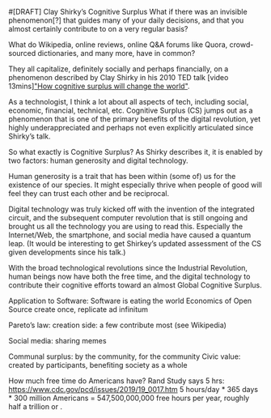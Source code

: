 #[DRAFT] Clay Shirky’s Cognitive Surplus
What if there was an invisible phenomenon[?] that guides many of your daily decisions, and that you almost certainly contribute to on a very regular basis? 

What do Wikipedia, online reviews, online Q&A forums like Quora, crowd-sourced dictionaries, and many more, have in common?

They all capitalize, definitely socially and perhaps financially, on a phenomenon described by Clay Shirky in his 2010 TED talk [video 13mins]["How cognitive surplus will change the world"](https://www.youtube.com/watch?v=qu7ZpWecIS8).

As a technologist, I think a lot about all aspects of tech, including social, economic, financial, technical, etc. Cognitive Surplus (CS) jumps out as a phenomenon that is one of the primary benefits of the digital revolution, yet highly underappreciated and perhaps not even explicitly articulated since Shirky’s talk.

So what exactly is Cognitive Surplus? As Shirky describes it, it is enabled by two factors: human generosity and digital technology.

Human generosity is a trait that has been within (some of) us for the existence of our species. It might especially thrive when people of good will feel they can trust each other and be reciprocal.

Digital technology was truly kicked off with the invention of the integrated circuit, and the subsequent computer revolution that is still ongoing and brought us all the technology you are using to read this. Especially the Internet/Web, the smartphone, and social media have caused a quantum leap. (It would be interesting to get Shirkey’s updated assessment of the CS given developments since his talk.)

With the broad technological revolutions since the Industrial Revolution, human beings now have both the free time, and the digital technology to contribute their cognitive efforts toward an almost Global Cognitive Surplus.

Application to Software:
Software is eating the world
Economics of Open Source
create once, replicate ad infinitum

Pareto’s law:
creation side: a few contribute most (see Wikipedia)

Social media: sharing memes

Communal surplus: by the community, for the community
Civic value: created by participants, benefiting society as a whole

How much free time do Americans have? 
Rand Study says 5 hrs: https://www.cdc.gov/pcd/issues/2019/19_0017.htm
5 hours/day * 365 days * 300 million Americans = 547,500,000,000 free hours per year, roughly half a trillion or .

